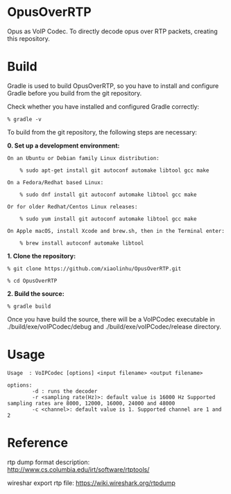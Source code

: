 # OpusOverRTP
Opus as VoIP Codec. To directly decode opus over RTP packets, creating this repository.

# Build
Gradle is used to build OpusOverRTP, so you have to install and configure Gradle before you build from the git repository.

Check whether you have installed and configured Gradle correctly:

    % gradle -v

To build from the git repository, the following steps are necessary:

**0. Set up a development environment:**

    On an Ubuntu or Debian family Linux distribution:

        % sudo apt-get install git autoconf automake libtool gcc make

    On a Fedora/Redhat based Linux:

        % sudo dnf install git autoconf automake libtool gcc make

    Or for older Redhat/Centos Linux releases:

        % sudo yum install git autoconf automake libtool gcc make

    On Apple macOS, install Xcode and brew.sh, then in the Terminal enter:

        % brew install autoconf automake libtool

**1. Clone the repository:**

    % git clone https://github.com/xiaolinhu/OpusOverRTP.git
    
    % cd OpusOverRTP

**2. Build the source:**

    % gradle build

Once you have build the source, there will be a VoIPCodec executable in ./build/exe/voIPCodec/debug and ./build/exe/voIPCodec/release directory.

# Usage
```
Usage  : VoIPCodec [options] <input filename> <output filename>

options:
        -d : runs the decoder
        -r <sampling rate(Hz)>: default value is 16000 Hz Supported sampling rates are 8000, 12000, 16000, 24000 and 48000
        -c <channel>: default value is 1. Supported channel are 1 and 2
```

# Reference
rtp dump format description:
http://www.cs.columbia.edu/irt/software/rtptools/

wireshar export rtp file:
https://wiki.wireshark.org/rtpdump


